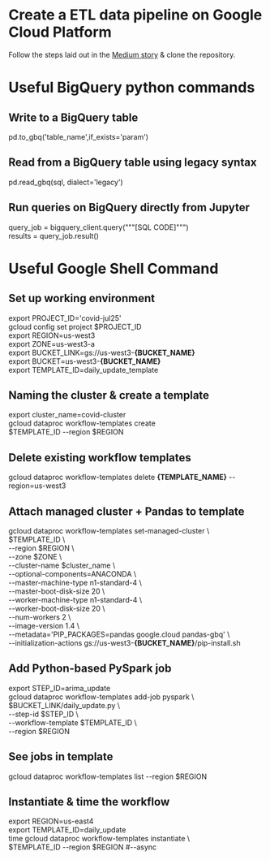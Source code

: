 # Create a ETL data pipeline on Google Cloud Platform

Follow the steps laid out in the <a href='https://medium.com/@rydernguyen/how-to-set-up-a-covid-19-workflow-and-dashboard-using-the-google-cloud-platform-b0e5165333e5?sk=6266ffdb056466e73a7bc38a23748722' target='_blank'>Medium story</a> & clone the repository.

# Useful BigQuery python commands
## Write to a BigQuery table
  pd.to_gbq('table_name',if_exists='param')
## Read from a BigQuery table using legacy syntax
  pd.read_gbq(sql, dialect='legacy')
## Run queries on BigQuery directly from Jupyter 
  query_job = bigquery_client.query("""[SQL CODE]""") <br>
  results = query_job.result()

# Useful Google Shell Command
## Set up working environment
  export PROJECT_ID='covid-jul25' <br>
  gcloud config set project $PROJECT_ID <br>
  export REGION=us-west3 <br>
  export ZONE=us-west3-a <br>
  export BUCKET_LINK=gs://us-west3-<b>{BUCKET_NAME}</b> <br>
  export BUCKET=us-west3-<b>{BUCKET_NAME}</b> <br>
  export TEMPLATE_ID=daily_update_template

## Naming the cluster & create a template
  export cluster_name=covid-cluster <br>
  gcloud dataproc workflow-templates create \
    $TEMPLATE_ID --region $REGION

## Delete existing workflow templates
  gcloud dataproc workflow-templates delete <b>{TEMPLATE_NAME}</b> --region=us-west3

## Attach managed cluster + Pandas to template
  gcloud dataproc workflow-templates set-managed-cluster \ <br>
    $TEMPLATE_ID \ <br>
      --region $REGION \ <br>
      --zone $ZONE \ <br>
      --cluster-name $cluster_name \ <br>
      --optional-components=ANACONDA \ <br>
      --master-machine-type n1-standard-4 \ <br>
      --master-boot-disk-size 20 \ <br>
      --worker-machine-type n1-standard-4 \ <br>
      --worker-boot-disk-size 20 \ <br>
      --num-workers 2 \ <br>
      --image-version 1.4 \ <br>
      --metadata='PIP_PACKAGES=pandas google.cloud pandas-gbq' \ <br>
      --initialization-actions gs://us-west3-<b>{BUCKET_NAME}</b>/pip-install.sh

## Add Python-based PySpark job
  export STEP_ID=arima_update <br>
  gcloud dataproc workflow-templates add-job pyspark \ <br>
    $BUCKET_LINK/daily_update.py \ <br>
    --step-id $STEP_ID \ <br>
    --workflow-template $TEMPLATE_ID \ <br>
    --region $REGION

## See jobs in template
  gcloud dataproc workflow-templates list --region $REGION

## Instantiate & time the workflow
  export REGION=us-east4 <br>
  export TEMPLATE_ID=daily_update <br>
  time gcloud dataproc workflow-templates instantiate \ <br>
    $TEMPLATE_ID --region $REGION #--async

